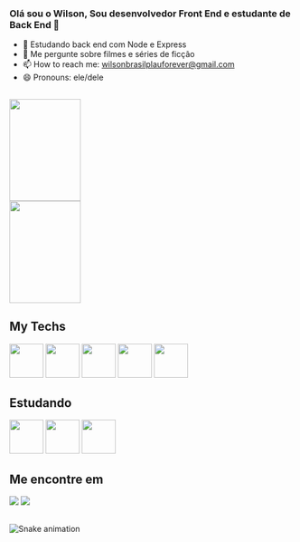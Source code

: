 ### Olá sou o Wilson, Sou desenvolvedor Front End e estudante de Back End 👋

- 🌱 Estudando back end com Node e Express
- 💬 Me pergunte sobre filmes e séries de ficção
- 📫 How to reach me: wilsonbrasilplauforever@gmail.com
- 😄 Pronouns: ele/dele

##

<div>
  <img height="180em" width="50%" src="https://github-readme-stats.vercel.app/api?username=wilsonmesquita03&show_icons=true&theme=radical"/>
  <img height="180em" width="50%" src="https://github-readme-stats.vercel.app/api/top-langs/?username=wilsonmesquita03&layout=compact&langs_count=8&theme=radical&show_icons=true"/>
</div>

## My Techs

<div>
  <img width="60px" src="https://cdn.jsdelivr.net/gh/devicons/devicon/icons/javascript/javascript-plain.svg" />
  <img width="60px" src="https://cdn.jsdelivr.net/gh/devicons/devicon/icons/typescript/typescript-original.svg" />
  <img width="60px" src="https://cdn.jsdelivr.net/gh/devicons/devicon/icons/html5/html5-plain.svg" />
  <img width="60px" src="https://cdn.jsdelivr.net/gh/devicons/devicon/icons/css3/css3-plain.svg" />
  <img width="60px" src="https://cdn.jsdelivr.net/gh/devicons/devicon/icons/react/react-original.svg" />
</div>

## Estudando

<div>
  <img width="60px" src="https://cdn.jsdelivr.net/gh/devicons/devicon/icons/nodejs/nodejs-original.svg" />
  <img width="60px" src="https://cdn.jsdelivr.net/gh/devicons/devicon/icons/express/express-original.svg" />
  <img width="60px" src="https://cdn.jsdelivr.net/gh/devicons/devicon/icons/nextjs/nextjs-line.svg" />
</div>

## Me encontre em
<div>
  <a href="https://discord.com/channels/@329764032938639362
"><img src="https://img.shields.io/badge/Discord-7289DA?style=for-the-badge&logo=discord&logoColor=white"/></a>
  <a href="https://api.whatsapp.com/send?1=pt_BR&phone=21970749508"><img src="https://img.shields.io/badge/WhatsApp-25D366?style=for-the-badge&logo=whatsapp&logoColor=white"/></a>
</div>

##

![Snake animation](https://github.com/wilsonmesquita03/wilsonmesquita03/blob/output/github-contribution-grid-snake.svg)


